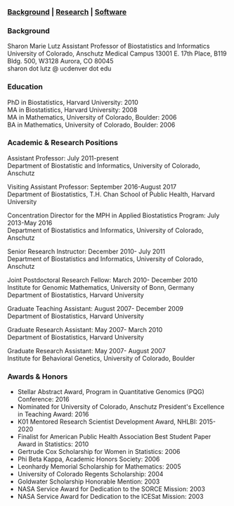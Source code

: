 ### [Background](https://SharonLutz.github.io)  | [Research](https://SharonLutz.github.io/research) | [Software](https://SharonLutz.github.io/software)

### Background
Sharon Marie Lutz 
Assistant Professor of Biostatistics and Informatics 
University of Colorado, Anschutz Medical Campus 
13001 E. 17th Place, B119 
Bldg. 500, W3128 
Aurora, CO 80045<br>
sharon dot lutz @ ucdenver dot edu

### Education
PhD in Biostatistics, Harvard University: 2010<br>
MA in Biostatistics, Harvard University: 2008<br>
MA in Mathematics, University of Colorado, Boulder: 2006<br>
BA in Mathematics, University of Colorado, Boulder: 2006

### Academic & Research Positions
Assistant Professor: July 2011-present<br>
Department of Biostatistic and Informatics, University of Colorado, Anschutz

Visiting Assistant Professor: September 2016-August 2017<br>
Department of Biostatistics, T.H. Chan School of Public Health, Harvard University

Concentration Director for the MPH in Applied Biostatistics Program: July 2013-May 2016<br>
Department of Biostatistics and Informatics, University of Colorado, Anschutz

Senior Research Instructor: December 2010- July 2011<br>
Department of Biostatistics and Informatics, University of Colorado, Anschutz

Joint Postdoctoral Research Fellow: March 2010- December 2010<br>
Institute for Genomic Mathematics, University of Bonn, Germany<br>
Department of Biostatistics, Harvard University

Graduate Teaching Assistant: August 2007- December 2009<br>
Department of Biostatistics, Harvard University

Graduate Research Assistant: May 2007- March 2010<br>
Department of Biostatistics, Harvard University

Graduate Research Assistant: May 2007- August 2007<br>
Institute for Behavioral Genetics, University of Colorado, Boulder

### Awards & Honors
- Stellar Abstract Award, Program in Quantitative Genomics (PQG) Conference: 2016<br>
- Nominated for University of Colorado, Anschutz President's Excellence in Teaching Award: 2016<br>
- K01 Mentored Research Scientist Development Award, NHLBI: 2015-2020<br>
- Finalist for American Public Health Association Best Student Paper Award in Statistics: 2010<br>
- Gertrude Cox Scholarship for Women in Statistics: 2006<br>
 - Phi Beta Kappa, Academic Honors Society: 2006<br>
- Leonhardy Memorial Scholarship for Mathematics: 2005<br> 
- University of Colorado Regents Scholarship: 2004<br> 
- Goldwater Scholarship Honorable Mention: 2003<br>
- NASA Service Award for Dedication to the SORCE Mission: 2003<br>
- NASA Service Award for Dedication to the ICESat Mission: 2003
